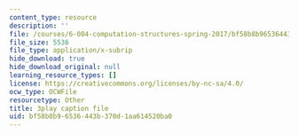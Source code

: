 ```yaml
---
content_type: resource
description: ''
file: /courses/6-004-computation-structures-spring-2017/bf58b8b96536443b370d1aa614520ba0_Bzqpuuoq4bI.srt
file_size: 5536
file_type: application/x-subrip
hide_download: true
hide_download_original: null
learning_resource_types: []
license: https://creativecommons.org/licenses/by-nc-sa/4.0/
ocw_type: OCWFile
resourcetype: Other
title: 3play caption file
uid: bf58b8b9-6536-443b-370d-1aa614520ba0
---
```

